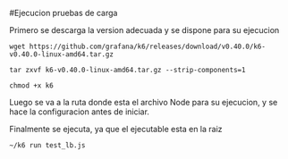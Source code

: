 #Ejecucion pruebas de carga

Primero se descarga la version adecuada y se dispone para su ejecucion
```
wget https://github.com/grafana/k6/releases/download/v0.40.0/k6-v0.40.0-linux-amd64.tar.gz

tar zxvf k6-v0.40.0-linux-amd64.tar.gz --strip-components=1

chmod +x k6
```
Luego se va a la ruta donde esta el archivo Node para su ejecucion, y se hace la configuracion antes de iniciar.

Finalmente se ejecuta, ya que el ejecutable esta en la raiz

```
~/k6 run test_lb.js
```
